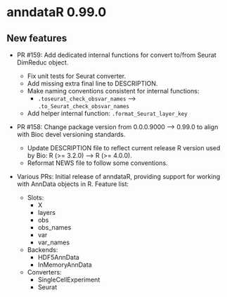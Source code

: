 # anndataR 0.99.0

## New features

* PR #159: Add dedicated internal functions for convert to/from Seurat DimReduc object.
  - Fix unit tests for Seurat converter.
  - Add missing extra final line to DESCRIPTION.
  - Make naming conventions consistent for internal functions: 
    - `.toseurat_check_obsvar_names` --> `.to_Seurat_check_obsvar_names`
  - Add helper internal function: `.format_Seurat_layer_key`

* PR #158: Change package version from 0.0.0.9000 --> 0.99.0 to align with Bioc devel 
    versioning standards.
  - Update DESCRIPTION file to reflect current release R version used by Bio: 
    R (>= 3.2.0) --> R (>= 4.0.0).
  - Reformat NEWS file to follow some conventions.

* Various PRs: Initial release of anndataR, providing support for working with
  AnnData objects in R. Feature list:
  - Slots:
    - X
    - layers
    - obs
    - obs_names
    - var
    - var_names
  - Backends:
    - HDF5AnnData
    - InMemoryAnnData
  - Converters:
    - SingleCellExperiment
    - Seurat
    
  